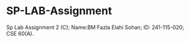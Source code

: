 # SP-LAB-Assignment
Sp Lab Assignment 2 (C);
Name:BM Fazla Elahi Sohan;
ID: 241-115-020;
 CSE 60(A).
